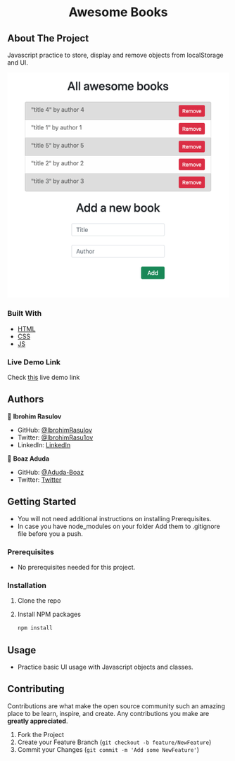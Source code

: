 <h1 align="center">Awesome Books</h1>

## About The Project

Javascript practice to store, display and remove objects from localStorage and UI.

![screenshot](Screenshot.png)

### Built With

* [HTML](https://www.w3schools.com/html/)
* [CSS](https://www.w3schools.com/css/)
* [JS](https://www.javascript.com/)

### Live Demo Link

Check [this](https://aduda-boaz.github.io/awesomebooks/) live demo link

## Authors

👤 **Ibrohim Rasulov**

- GitHub: [@IbrohimRasulov](https://github.com/IbrohimRasulov)
- Twitter: [@IbrohimRasu1ov](https://twitter.com/IbrohimRasu1ov)
- LinkedIn: [LinkedIn](https://www.linkedin.com/in/ibrohim-rasulov-a88352209/)

👤 **Boaz Aduda**

- GitHub: [@Aduda-Boaz](https://github.com/Aduda-Boaz)
- Twitter: [Twitter](https://twitter.com/BoazAduda)

## Getting Started

* You will not need additional instructions on installing Prerequisites.
* In case you have node_modules on your folder Add them to .gitignore file before you a push.

### Prerequisites

* No prerequisites needed for this project.


### Installation

1. Clone the repo

2. Install NPM packages
   ```sh
   npm install
   ```

## Usage

* Practice basic UI usage with Javascript objects and classes.


## Contributing

Contributions are what make the open source community such an amazing place to be learn, inspire, and create. Any contributions you make are **greatly appreciated**.

1. Fork the Project
2. Create your Feature Branch (`git checkout -b feature/NewFeature`)
3. Commit your Changes (`git commit -m 'Add some NewFeature'`)